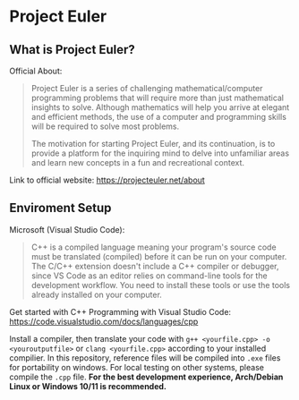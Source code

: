 # Project Euler
## What is Project Euler?

Official About:
>Project Euler is a series of challenging mathematical/computer programming problems that will require more than just mathematical insights to solve. Although mathematics will help you arrive at elegant and efficient methods, the use of a computer and programming skills will be required to solve most problems.
>
>The motivation for starting Project Euler, and its continuation, is to provide a platform for the inquiring mind to delve into unfamiliar areas and learn new concepts in a fun and recreational context.

Link to official website: https://projecteuler.net/about

## Enviroment Setup
Microsoft (Visual Studio Code):
>C++ is a compiled language meaning your program's source code must be translated (compiled) before it can be run on your computer. The C/C++ extension doesn't include a C++ compiler or debugger, since VS Code as an editor relies on command-line tools for the development workflow. You need to install these tools or use the tools already installed on your computer.

Get started with C++ Programming with Visual Studio Code: https://code.visualstudio.com/docs/languages/cpp

Install a compiler, then translate your code with ```g++ <yourfile.cpp> -o <youroutputfile>``` or ```clang <yourfile.cpp>``` according to your installed compilier. In this repository, reference files will be compiled into ```.exe``` files for portability on windows. For local testing on other systems, please compile the ```.cpp``` file. **For the best development experience, Arch/Debian Linux or Windows 10/11 is recommended.**
